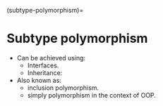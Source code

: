 (subtype-polymorphism)=
# Subtype polymorphism

- Can be achieved using:
  - Interfaces.
  - Inheritance:
- Also known as:
  - inclusion polymorphism.
  - simply polymorphism in the context of OOP.
